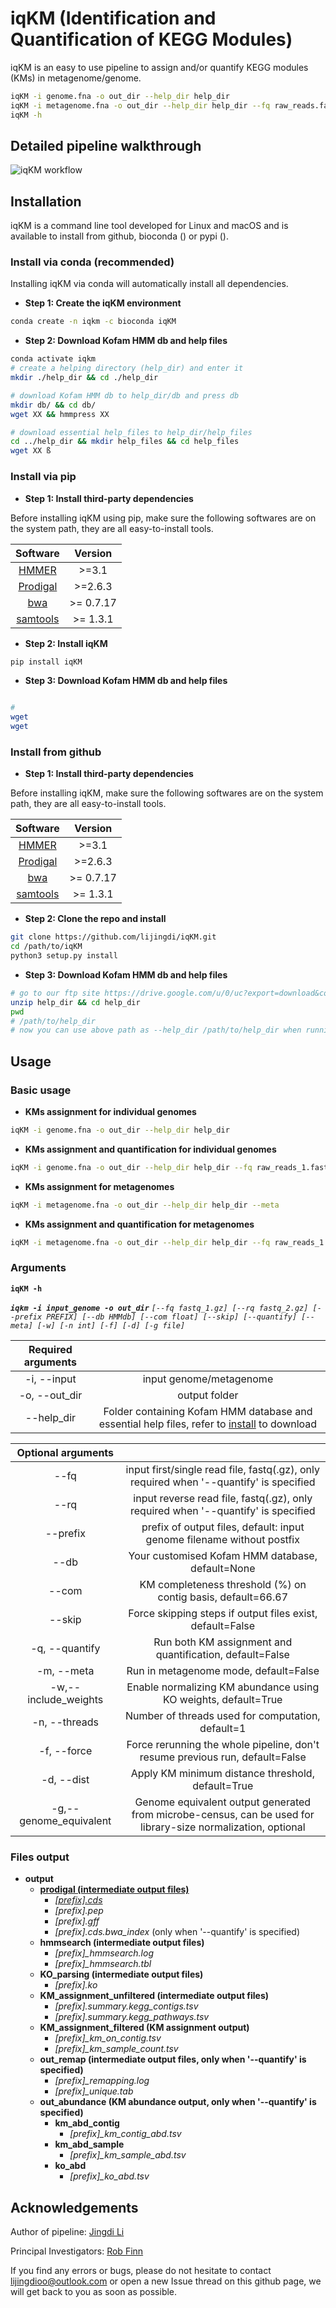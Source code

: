 # iqKM (Identification and Quantification of KEGG Modules)

iqKM is an easy to use pipeline to assign and/or quantify KEGG modules (KMs) in metagenome/genome.

```bash
iqKM -i genome.fna -o out_dir --help_dir help_dir
iqKM -i metagenome.fna -o out_dir --help_dir help_dir --fq raw_reads.fastq(.gz) --meta --quantify
iqKM -h
```

## Detailed pipeline walkthrough

![iqKM workflow](https://github.com/lijingdi/iqKM/blob/master/iqkm_workflow.jpg)

## Installation

iqKM is a command line tool developed for Linux and macOS and is available to install from github, bioconda () or pypi ().


### Install via conda (recommended)

Installing iqKM via conda will automatically install all dependencies. 

* **Step 1: Create the iqKM environment**
```bash
conda create -n iqkm -c bioconda iqKM
```

* **Step 2: Download Kofam HMM db and help files**
```bash
conda activate iqkm
# create a helping directory (help_dir) and enter it
mkdir ./help_dir && cd ./help_dir

# download Kofam HMM db to help_dir/db and press db
mkdir db/ && cd db/
wget XX && hmmpress XX

# download essential help_files to help_dir/help_files
cd ../help_dir && mkdir help_files && cd help_files
wget XX ß
```

### Install via pip
* **Step 1: Install third-party dependencies**

Before installing iqKM using pip, make sure the following softwares are on the system path, they are all easy-to-install tools. 

|    Software     | Version  |
|:---------------:|:---------------:| 
| [HMMER](http://hmmer.org/documentation.html) | >=3.1 |
| [Prodigal](https://github.com/hyattpd/Prodigal) | >=2.6.3 | 
| [bwa](https://github.com/lh3/bwa) | >= 0.7.17 |
| [samtools](http://www.htslib.org/download/) |  >= 1.3.1 | 


* **Step 2: Install iqKM**
```bash
pip install iqKM
```

* **Step 3: Download Kofam HMM db and help files**
```bash

#
wget 
wget
```


### Install from github
* **Step 1: Install third-party dependencies**

Before installing iqKM, make sure the following softwares are on the system path, they are all easy-to-install tools. 

|    Software     | Version  | 
|:---------------:|:---------------:|
| [HMMER](http://hmmer.org/documentation.html) | >=3.1 | 
| [Prodigal](https://github.com/hyattpd/Prodigal) | >=2.6.3 |
| [bwa](https://github.com/lh3/bwa) | >= 0.7.17 | 
| [samtools](http://www.htslib.org/download/) |  >= 1.3.1 | 


* **Step 2: Clone the repo and install**
```bash
git clone https://github.com/lijingdi/iqKM.git
cd /path/to/iqKM
python3 setup.py install
```

* **Step 3: Download Kofam HMM db and help files**
```bash
# go to our ftp site https://drive.google.com/u/0/uc?export=download&confirm=H3_U&id=1_Kxhox_hqrs7c_fVD8LC8mbwf4vp0ehX and download help_dir.zip
unzip help_dir && cd help_dir
pwd
# /path/to/help_dir
# now you can use above path as --help_dir /path/to/help_dir when running iqkm
```



## Usage
### Basic usage
* **KMs assignment for individual genomes**
```bash
iqKM -i genome.fna -o out_dir --help_dir help_dir
```
* **KMs assignment and quantification for individual genomes**
```bash
iqKM -i genome.fna -o out_dir --help_dir help_dir --fq raw_reads_1.fastq(.gz) --rq raw_reads_2.fastq(.gz) --quantify
```

* **KMs assignment for metagenomes**
```bash
iqKM -i metagenome.fna -o out_dir --help_dir help_dir --meta
```
* **KMs assignment and quantification for metagenomes**
```bash
iqKM -i metagenome.fna -o out_dir --help_dir help_dir --fq raw_reads_1.fastq(.gz) --rq raw_reads_2.fastq(.gz) --meta --quantify
```

### Arguments

**`iqKM -h`**

***`iqkm -i input_genome -o out_dir`*** 
*`[--fq fastq_1.gz] [--rq fastq_2.gz] [--prefix PREFIX] [--db HMMdb] [--com float] [--skip] [--quantify] [--meta] [-w] [-n int] [-f] [-d] [-g file]`*


| Required arguments        |     |
|:---------------:|:---------------:|
| -i, --input | input genome/metagenome |
| -o, --out_dir | output folder |
| --help_dir | Folder containing Kofam HMM database and essential help files, refer to [install](https://github.com/lijingdi/iqKM#installation) to download |


| Optional arguments         |     |
|:---------------:|:---------------:|
| --fq | input first/single read file, fastq(.gz), only required when '--quantify' is specified|
| --rq | input reverse read file, fastq(.gz), only required when '--quantify' is specified|
| --prefix | prefix of output files, default: input genome filename without postfix|
| --db | Your customised Kofam HMM database, default=None |
| --com | KM completeness threshold (%) on contig basis, default=66.67 |
| --skip | Force skipping steps if output files exist, default=False |
| -q, --quantify | Run both KM assignment and quantification, default=False |
| -m, --meta | Run in metagenome mode, default=False |
| -w,--include_weights | Enable normalizing KM abundance using KO weights, default=True |
| -n, --threads | Number of threads used for computation, default=1 |
| -f, --force | Force rerunning the whole pipeline, don't resume previous run, default=False |
| -d, --dist | Apply KM minimum distance threshold, default=True |
| -g,--genome_equivalent | Genome equivalent output generated from microbe-census, can be used for library-size normalization, optional |

### Files output
* **output**
    * **[prodigal (intermediate output files)](https://github.com/lijingdi/iqKM/blob/master/tests/output/prodigal)** 
        * *[[prefix].cds](https://github.com/lijingdi/iqKM/blob/master/tests/output/prodigal/example.cds)*
        * *[prefix].pep*
        * *[prefix].gff*
        * *[prefix].cds.bwa_index* (only when '--quantify' is specified)
    * **hmmsearch (intermediate output files)**
        * *[prefix]_hmmsearch.log*
        * *[prefix]_hmmsearch.tbl*
    * **KO_parsing (intermediate output files)**
        * *[prefix].ko*
    * **KM_assignment_unfiltered (intermediate output files)**
        * *[prefix].summary.kegg_contigs.tsv*
        * *[prefix].summary.kegg_pathways.tsv*
    * **KM_assignment_filtered (KM assignment output)**
        * *[prefix]_km_on_contig.tsv*
        * *[prefix]_km_sample_count.tsv*
    * **out_remap (intermediate output files, only when '--quantify' is specified)**
        * *[prefix]_remapping.log*
        * *[prefix]_unique.tab*
    * **out_abundance (KM abundance output, only when '--quantify' is specified)**
        * **km_abd_contig**
           * *[prefix]_km_contig_abd.tsv*
        * **km_abd_sample**
           * *[prefix]_km_sample_abd.tsv*
        * **ko_abd**
           * *[prefix]_ko_abd.tsv*


## Acknowledgements
Author of pipeline: [Jingdi Li](https://github.com/lijingdi/)

Principal Investigators: [Rob Finn](https://www.ebi.ac.uk/about/people/rob-finn)

If you find any errors or bugs, please do not hesitate to contact lijingdioo@outlook.com or open a new Issue thread on this github page, we will get back to you as soon as possible.
